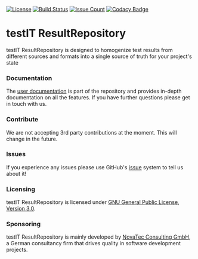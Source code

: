 [![License](https://img.shields.io/badge/License-GNU%20General%20Public%20License%203.0-brightgreen.svg)](http://www.gnu.org/licenses/gpl-3.0.txt)
[![Build Status](https://travis-ci.org/testIT-ResultRepository/resultrepository-core.svg?branch=master)](https://travis-ci.org/testIT-ResultRepository/resultrepository-core)
[![Issue Count](https://codeclimate.com/github/testIT-ResultRepository/resultrepository-core/badges/issue_count.svg)](https://codeclimate.com/github/testIT-ResultRepository/resultrepository-core)
[![Codacy Badge](https://api.codacy.com/project/badge/grade/b0b6028f74714845b3977bcf64588302)](https://www.codacy.com/app/slu-it/resultrepository-core)

# testIT ResultRepository
testIT ResultRepository is designed to homogenize test results from different sources and formats into a single source of truth for your project's state

### Documentation
The [user documentation](documentation/README.md) is part of the repository and provides in-depth documentation on all the features.
If you have further questions please get in touch with us.

### Contribute
We are not accepting 3rd party contributions at the moment. This will change in the future.

### Issues
If you experience any issues please use GitHub's [issue](https://github.com/testIT-ResultRepository/resultrepository-core/issues) system to tell us about it!

### Licensing
testIT ResultRepository is licensed under [GNU General Public License, Version 3.0](http://www.gnu.org/licenses/gpl-3.0.txt).

### Sponsoring
testIT ResultRepository is mainly developed by [NovaTec Consulting GmbH](http://www.novatec-gmbh.de/), a German consultancy firm that drives quality in software development projects.
